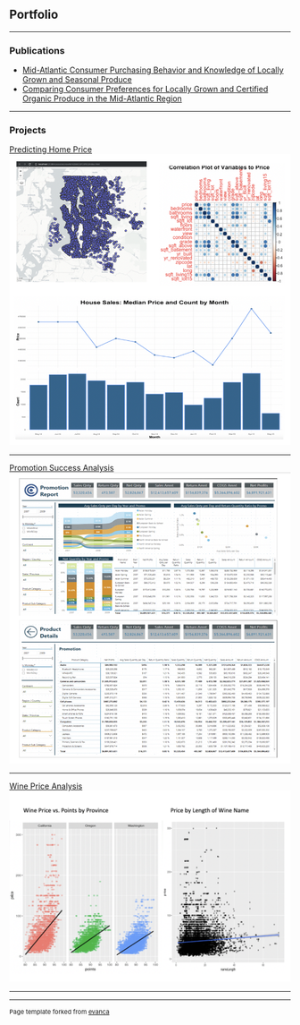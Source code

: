 ## Portfolio

---

### Publications

- [Mid-Atlantic Consumer Purchasing Behavior and Knowledge of Locally Grown and Seasonal Produce](http://www.joe.org/joe/2013april/rb4.php)
- [Comparing Consumer Preferences for Locally Grown and Certified Organic Produce in the Mid-Atlantic Region](https://journals.ashs.org/horttech/view/journals/horttech/23/1/article-p74.xml)


---

### Projects 

[Predicting Home Price](https://github.com/AmyJoCN/Predicting-Home-Price)
<img src="images/P3_thumbnail.png?raw=true"/>

---
[Promotion Success Analysis](https://github.com/AmyJoCN/Promotion-Success-Analysis)
<img src="images/P2_thumbnail.png?raw=true"/>

---
[Wine Price Analysis](https://github.com/AmyJoCN/Wine-Price-Analysis)
<img src="images/P1_thumbnail.png?raw=true"/>

---




---
<p style="font-size:11px">Page template forked from <a href="https://github.com/evanca/quick-portfolio">evanca</a></p>
<!-- Remove above link if you don't want to attibute -->
